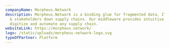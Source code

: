 ```yaml
---
companyName: Morpheus.Network
description: Morpheus.Network is a binding glue for fragmented data, IT systems
  & stakeholders down supply chains. Our middleware provides intuitive tools to
  digitize and automate any supply chain.
websiteLink: https://morpheus.network/
logo: /static/uploads/morpheus-network-logo.svg
typeOfPartner: Platform
---
```

